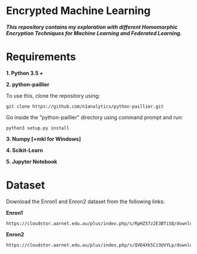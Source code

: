 # Encrypted Machine Learning

***This repository contains my exploration with different Homomorphic Encryption Techniques for Machine Learning and Federated Learning.***

# Requirements

**1. Python 3.5 +**

**2. python-paillier**

To use this, clone the repository using:

```
git clone https://github.com/n1analytics/python-paillier.git
```

Go inside the "python-paillier" directory using command prompt and run:

```
python3 setup.py install
```

**3. Numpy [+mkl for Windows]**

**4. Scikit-Learn**

**5. Jupyter Notebook**

# Dataset

Download the Enron1 and Enron2 dataset from the following links:

**Enron1**

```
https://cloudstor.aarnet.edu.au/plus/index.php/s/RpHZ57z2E3BTiSQ/download
```

**Enron2**

```
https://cloudstor.aarnet.edu.au/plus/index.php/s/QVD4Xk5Cz3UVYLp/download
```
